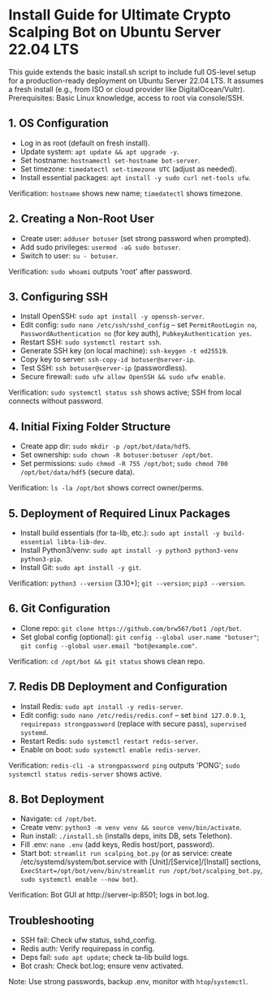 # Install Guide for Ultimate Crypto Scalping Bot on Ubuntu Server 22.04 LTS

This guide extends the basic install.sh script to include full OS-level setup for a production-ready deployment on Ubuntu Server 22.04 LTS. It assumes a fresh install (e.g., from ISO or cloud provider like DigitalOcean/Vultr). Prerequisites: Basic Linux knowledge, access to root via console/SSH.

## 1. OS Configuration
- Log in as root (default on fresh install).
- Update system: `apt update && apt upgrade -y`.
- Set hostname: `hostnamectl set-hostname bot-server`.
- Set timezone: `timedatectl set-timezone UTC` (adjust as needed).
- Install essential packages: `apt install -y sudo curl net-tools ufw`.

Verification: `hostname` shows new name; `timedatectl` shows timezone.

## 2. Creating a Non-Root User
- Create user: `adduser botuser` (set strong password when prompted).
- Add sudo privileges: `usermod -aG sudo botuser`.
- Switch to user: `su - botuser`.

Verification: `sudo whoami` outputs 'root' after password.

## 3. Configuring SSH
- Install OpenSSH: `sudo apt install -y openssh-server`.
- Edit config: `sudo nano /etc/ssh/sshd_config` – set `PermitRootLogin no`, `PasswordAuthentication no` (for key auth), `PubkeyAuthentication yes`.
- Restart SSH: `sudo systemctl restart ssh`.
- Generate SSH key (on local machine): `ssh-keygen -t ed25519`.
- Copy key to server: `ssh-copy-id botuser@server-ip`.
- Test SSH: `ssh botuser@server-ip` (passwordless).
- Secure firewall: `sudo ufw allow OpenSSH && sudo ufw enable`.

Verification: `sudo systemctl status ssh` shows active; SSH from local connects without password.

## 4. Initial Fixing Folder Structure
- Create app dir: `sudo mkdir -p /opt/bot/data/hdf5`.
- Set ownership: `sudo chown -R botuser:botuser /opt/bot`.
- Set permissions: `sudo chmod -R 755 /opt/bot`; `sudo chmod 700 /opt/bot/data/hdf5` (secure data).

Verification: `ls -la /opt/bot` shows correct owner/perms.

## 5. Deployment of Required Linux Packages
- Install build essentials (for ta-lib, etc.): `sudo apt install -y build-essential libta-lib-dev`.
- Install Python3/venv: `sudo apt install -y python3 python3-venv python3-pip`.
- Install Git: `sudo apt install -y git`.

Verification: `python3 --version` (3.10+); `git --version`; `pip3 --version`.

## 6. Git Configuration
- Clone repo: `git clone https://github.com/brw567/bot1 /opt/bot`.
- Set global config (optional): `git config --global user.name "botuser"`; `git config --global user.email "bot@example.com"`.

Verification: `cd /opt/bot && git status` shows clean repo.

## 7. Redis DB Deployment and Configuration
- Install Redis: `sudo apt install -y redis-server`.
- Edit config: `sudo nano /etc/redis/redis.conf` – set `bind 127.0.0.1`, `requirepass strongpassword` (replace with secure pass), `supervised systemd`.
- Restart Redis: `sudo systemctl restart redis-server`.
- Enable on boot: `sudo systemctl enable redis-server`.

Verification: `redis-cli -a strongpassword ping` outputs 'PONG'; `sudo systemctl status redis-server` shows active.

## 8. Bot Deployment
- Navigate: `cd /opt/bot`.
- Create venv: `python3 -m venv venv && source venv/bin/activate`.
- Run install: `./install.sh` (installs deps, inits DB, sets Telethon).
- Fill .env: `nano .env` (add keys, Redis host/port, password).
- Start bot: `streamlit run scalping_bot.py` (or as service: create /etc/systemd/system/bot.service with [Unit]/[Service]/[Install] sections, `ExecStart=/opt/bot/venv/bin/streamlit run /opt/bot/scalping_bot.py`, `sudo systemctl enable --now bot`).

Verification: Bot GUI at http://server-ip:8501; logs in bot.log.

## Troubleshooting
- SSH fail: Check ufw status, sshd_config.
- Redis auth: Verify requirepass in config.
- Deps fail: `sudo apt update`; check ta-lib build logs.
- Bot crash: Check bot.log; ensure venv activated.

Note: Use strong passwords, backup .env, monitor with `htop`/`systemctl`.
